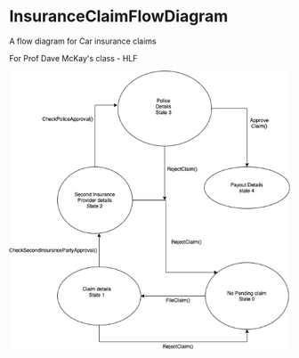 # InsuranceClaimFlowDiagram
A flow diagram for Car insurance claims

For Prof Dave McKay's class - HLF


![alt text](https://github.com/shivamrulz/InsuranceClaimFlowDiagram/blob/main/Car%20Accident%20Insurance%20Claim.png?raw=true)
